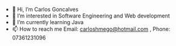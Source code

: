 - 👋 Hi, I’m Carlos Goncalves
- 👀 I’m interested in Software Engineering and Web development
- 🌱 I’m currently learning Java 
- 📫 How to reach me  Email: carloshmego@hotmail.com , Phone: 07361231096
